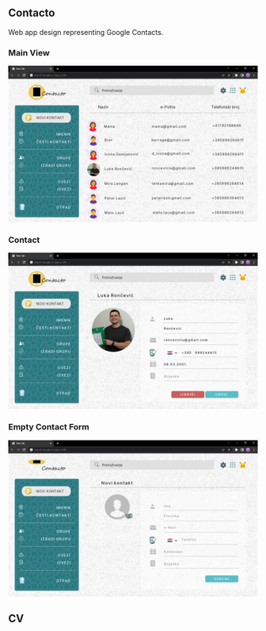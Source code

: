 ## Contacto

Web app design representing Google Contacts. 

### Main View
![Main](https://github.com/laurakciic/UI/blob/master/Contacts/Main.png)

### Contact
![Contact](https://github.com/laurakciic/UI/blob/master/Contacts/Contact.png)

### Empty Contact Form 
![EmptyContact](https://github.com/laurakciic/UI/blob/master/Contacts/EmptyForm.png)

## CV 


